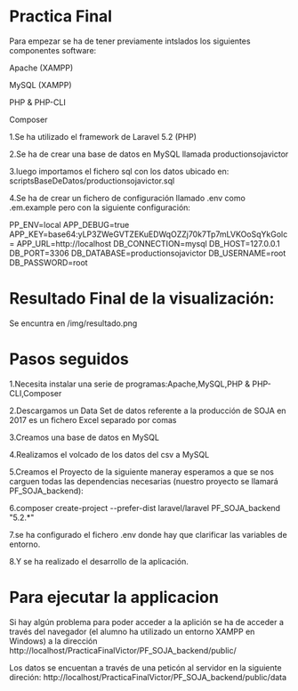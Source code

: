 # Practica Final
Para empezar se ha de tener previamente intslados los siguientes componentes software:

Apache (XAMPP)

MySQL (XAMPP)

PHP & PHP-CLI

Composer

1.Se ha utilizado el framework de Laravel 5.2 (PHP)

2.Se ha de crear una base de datos en MySQL llamada productionsojavictor

3.luego importamos el fichero sql con los datos ubicado en: scriptsBaseDeDatos/productionsojavictor.sql

4.Se ha de crear un fichero de configuración llamado .env como .em.example pero con la siguiente configuración:

PP_ENV=local APP_DEBUG=true APP_KEY=base64:yLP3ZWeGVTZEKuEDWqOZZj70k7Tp7mLVKOoSqYkGolc= APP_URL=http://localhost
DB_CONNECTION=mysql DB_HOST=127.0.0.1 DB_PORT=3306 DB_DATABASE=productionsojavictor DB_USERNAME=root DB_PASSWORD=root

# Resultado Final de la visualización:
Se encuntra en /img/resultado.png

# Pasos seguidos

1.Necesita instalar una serie de programas:Apache,MySQL,PHP & PHP-CLI,Composer

2.Descargamos un Data Set de datos referente a la producción de SOJA en 2017 es un fichero Excel separado por comas 

3.Creamos una base de datos en MySQL

4.Realizamos el volcado de los datos del csv a MySQL

5.Creamos el Proyecto de la siguiente maneray esperamos a que se nos carguen todas las dependencias necesarias (nuestro proyecto se 
llamará PF_SOJA_backend):

6.composer create-project --prefer-dist laravel/laravel PF_SOJA_backend "5.2.*"

7.se ha configurado el fichero .env donde hay que clarificar las variables de entorno.

8.Y se ha realizado el desarrollo de la aplicación.

# Para ejecutar la applicacion
Si hay algún problema para poder acceder a la aplición se ha de acceder a través del navegador (el alumno ha utilizado un entorno XAMPP en Windows) a la dirección http://localhost/PracticaFinalVictor/PF_SOJA_backend/public/

Los datos se encuentan a través de una peticón al servidor en la siguiente direción: http://localhost/PracticaFinalVictor/PF_SOJA_backend/public/data
